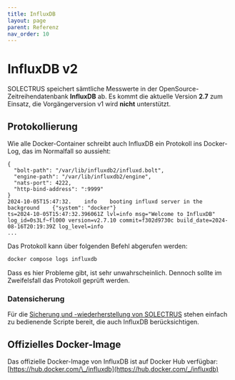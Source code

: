 ```yaml
---
title: InfluxDB
layout: page
parent: Referenz
nav_order: 10
---
```


# InfluxDB v2

SOLECTRUS speichert sämtliche Messwerte in der OpenSource-Zeitreihendatenbank **InfluxDB** ab. Es kommt die aktuelle Version **2.7** zum Einsatz, die Vorgängerversion v1 wird **nicht** unterstützt.

## Protokollierung

Wie alle Docker-Container schreibt auch InfluxDB ein Protokoll ins Docker-Log, das im Normalfall so aussieht:

```plaintext
{
  "bolt-path": "/var/lib/influxdb2/influxd.bolt",
  "engine-path": "/var/lib/influxdb2/engine",
  "nats-port": 4222,
  "http-bind-address": ":9999"
}
2024-10-05T15:47:32.	info	booting influxd server in the background	{"system": "docker"}
ts=2024-10-05T15:47:32.396061Z lvl=info msg="Welcome to InfluxDB" log_id=0s3Lf~fl000 version=v2.7.10 commit=f302d9730c build_date=2024-08-16T20:19:39Z log_level=info
...
```

Das Protokoll kann über folgenden Befehl abgerufen werden:

```bash
docker compose logs influxdb
```

Dass es hier Probleme gibt, ist sehr unwahrscheinlich. Dennoch sollte im Zweifelsfall das Protokoll geprüft werden.

### Datensicherung

Für die [Sicherung und -wiederherstellung von SOLECTRUS](/wartung/datensicherung) stehen einfach zu bedienende Scripte bereit, die auch InfluxDB berücksichtigen.

## Offizielles Docker-Image

Das offizielle Docker-Image von InfluxDB ist auf Docker Hub verfügbar: \
[https://hub.docker.com/\_/influxdb](https://hub.docker.com/_/influxdb)
